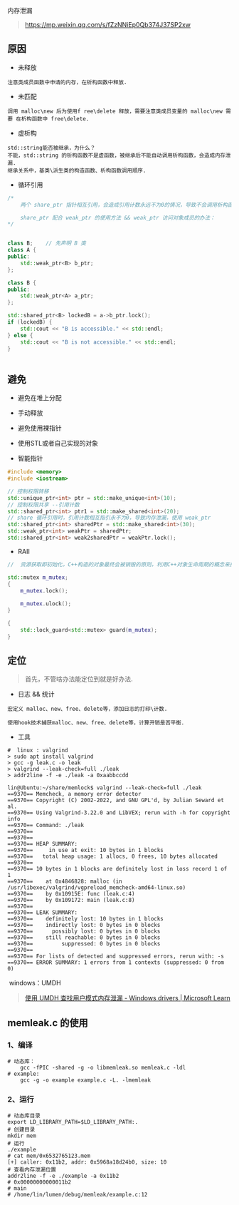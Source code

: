 内存泄漏

>  https://mp.weixin.qq.com/s/fZzNNiEp0Qb374J37SP2xw



## 原因

- 未释放

```
注意类成员函数中申请的内存，在析构函数中释放.
```

- 未匹配

```
调用 malloc\new 后为使用f ree\delete 释放，需要注意类成员变量的 malloc\new 需要 在析构函数中 free\delete.
```

- 虚析构

```
std::string能否被继承，为什么？
不能，std::string 的析构函数不是虚函数，被继承后不能自动调用析构函数，会造成内存泄漏.
继承关系中，基类\派生类的构造函数、析构函数调用顺序.
```

- 循环引用

```c++
/*
	两个 share_ptr 指针相互引用，会造成引用计数永远不为0的情况，导致不会调用析构函数从而内存泄漏，对循环引用的对象使用weak_ptr 解决循环引用内存泄漏的问题.

	share_ptr 配合 weak_ptr 的使用方法 && weak_ptr 访问对象成员的办法：
*/


class B;	// 先声明 B 类
class A {
public:
    std::weak_ptr<B> b_ptr;
};

class B {
public:
    std::weak_ptr<A> a_ptr;
};

std::shared_ptr<B> lockedB = a->b_ptr.lock();
if (lockedB) {
    std::cout << "B is accessible." << std::endl;
} else {
    std::cout << "B is not accessible." << std::endl;
}
    
```

## 避免

- 避免在堆上分配

- 手动释放

- 避免使用裸指针

- 使用STL或者自己实现的对象

- 智能指针

```C++
#include <memory>
#include <iostream>

// 控制权限转移
std::unique_ptr<int> ptr = std::make_unique<int>(10);	
// 控制权限共享 --引用计数
std::shared_ptr<int> ptr1 = std::make_shared<int>(20);
// share 循环引用时，引用计数相互指引永不为0，导致内存泄漏，使用 weak_ptr 
std::shared_ptr<int> sharedPtr = std::make_shared<int>(30);
std::weak_ptr<int> weakPtr = sharedPtr;
std::shared_ptr<int> weak2sharedPtr = weakPtr.lock();
```

- RAII

```c++
// 	资源获取即初始化，C++构造的对象最终会被销毁的原则，利用C++对象生命周期的概念来控制程序的资源.

std::mutex m_mutex;
{
    m_mutex.lock();
    
    m_mutex.ulock();
}

{
    std::lock_guard<std::mutex> guard(m_mutex);
}
```

## 定位

> 首先，不管啥办法能定位到就是好办法.

- 日志 && 统计

```
宏定义 malloc、new、free、delete等，添加日志的打印\计数.

使用hook技术捕获malloc、new、free、delete等，计算开销是否平衡.
```

- 工具

```shell
#  linux : valgrind
> sudo apt install valgrind
> gcc -g leak.c -o leak
> valgrind --leak-check=full ./leak
> addr2line -f -e ./leak -a 0xaabbccdd

lin@Ubuntu:~/share/memlock$ valgrind --leak-check=full ./leak 
==9370== Memcheck, a memory error detector
==9370== Copyright (C) 2002-2022, and GNU GPL'd, by Julian Seward et al.
==9370== Using Valgrind-3.22.0 and LibVEX; rerun with -h for copyright info
==9370== Command: ./leak
==9370== 
==9370== 
==9370== HEAP SUMMARY:
==9370==     in use at exit: 10 bytes in 1 blocks
==9370==   total heap usage: 1 allocs, 0 frees, 10 bytes allocated
==9370== 
==9370== 10 bytes in 1 blocks are definitely lost in loss record 1 of 1
==9370==    at 0x4846828: malloc (in /usr/libexec/valgrind/vgpreload_memcheck-amd64-linux.so)
==9370==    by 0x10915E: func (leak.c:4)
==9370==    by 0x109172: main (leak.c:8)
==9370== 
==9370== LEAK SUMMARY:
==9370==    definitely lost: 10 bytes in 1 blocks
==9370==    indirectly lost: 0 bytes in 0 blocks
==9370==      possibly lost: 0 bytes in 0 blocks
==9370==    still reachable: 0 bytes in 0 blocks
==9370==         suppressed: 0 bytes in 0 blocks
==9370== 
==9370== For lists of detected and suppressed errors, rerun with: -s
==9370== ERROR SUMMARY: 1 errors from 1 contexts (suppressed: 0 from 0)
```

​	windows：UMDH

> [使用 UMDH 查找用户模式内存泄漏 - Windows drivers | Microsoft Learn](https://learn.microsoft.com/zh-cn/windows-hardware/drivers/debugger/using-umdh-to-find-a-user-mode-memory-leak)







## memleak.c 的使用

### 1、编译

```shell
# 动态库：
	gcc -fPIC -shared -g -o libmemleak.so memleak.c -ldl
# example:
	gcc -g -o example example.c -L. -lmemleak
```

### 2、运行

```shell
# 动态库目录
export LD_LIBRARY_PATH=$LD_LIBRARY_PATH:.
# 创建目录
mkdir mem
# 运行
./example
# cat mem/0x6532765123.mem
[+] caller: 0x11b2, addr: 0x5968a18d24b0, size: 10
# 查看内存泄漏位置
addr2line -f -e ./example -a 0x11b2
# 0x00000000000011b2
# main
# /home/lin/lumen/debug/memleak/example.c:12
```

